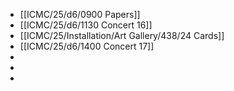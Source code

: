 - [[ICMC/25/d6/0900 Papers]]
- [[ICMC/25/d6/1130 Concert 16]]
- [[ICMC/25/Installation/Art Gallery/438/24 Cards]]
- [[ICMC/25/d6/1400 Concert 17]]
-
-
-